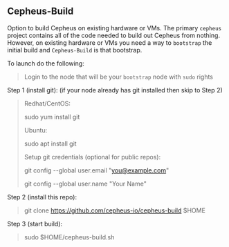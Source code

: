 ## Cepheus-Build

Option to build Cepheus on existing hardware or VMs. The primary `cepheus` project contains all of the code needed to build out Cepheus from nothing. However, on existing hardware or VMs you need a way to `bootstrap` the initial build and `Cepheus-Build` is that bootstrap.

To launch do the following:

>Login to the node that will be your `bootstrap` node with `sudo` rights


Step 1 (install git): (if your node already has git installed then skip to Step 2)

>Redhat/CentOS:
>
>sudo yum install git
>>
>Ubuntu:
>
>sudo apt install git
>
>Setup git credentials (optional for public repos):
>
>git config --global user.email "you@example.com"
>
>git config --global user.name "Your Name"

Step 2 (install this repo):

>git clone https://github.com/cepheus-io/cepheus-build $HOME

Step 3 (start build):

>sudo $HOME/cepheus-build.sh
